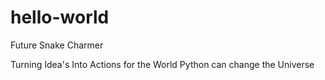 # hello-world

Future Snake Charmer

Turning Idea's Into Actions for the World
Python can change the Universe
